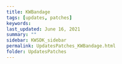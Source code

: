 ```yaml
---
title: KWBandage
tags: [updates, patches]
keywords: 
last_updated: June 16, 2021
summary: ""
sidebar: KWSDK_sidebar
permalink: UpdatesPatches_KWBandage.html
folder: UpdatesPatches
---
```

